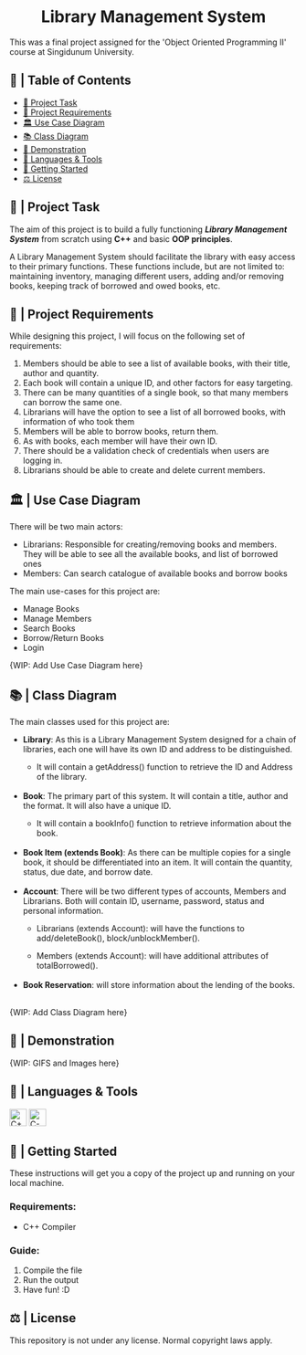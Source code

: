 <h1 align="center">Library Management System</h1>

<p>This was a final project assigned for the 'Object Oriented Programming II' course at Singidunum University.</p>

## 📝 | Table of Contents
- [🧐 Project Task <a name="project_task"></a>](#--project-task-)
- [📏 Project Requirements  <a name="requirements"></a>](#--requirements-)
- [🏛️ Use Case Diagram <a name="use-case"></a>](#--use-case-)
- [📚 Class Diagram <a name="class-case"></a>](#--class-case-)
- [📸 Demonstration <a name="demo"></a>](#--demonstration-)
- [🧰 Languages & Tools <a name="languages_&_tools"></a>](#--languages--tools-)
- [🏁 Getting Started <a name="getting_started"></a>](#--getting-started-)
- [⚖ License <a name="license"></a>](#--license-)


## 🧐 | Project Task <a name="project_task"></a>

The aim of this project is to build a fully functioning <i><strong>Library Management System</strong></i> from scratch using **C++** and basic **OOP principles**.

<p>A Library Management System should facilitate the library with easy access to their primary functions. These functions include, but are not limited to: maintaining inventory, managing different users, adding and/or removing books, keeping track of borrowed and owed books, etc.</p>


## 📏 | Project Requirements  <a name="requirements"></a>

<p>While designing this project, I will focus on the following set of requirements:</p>
<ol>
    <li>Members should be able to see a list of available books, with their title, author and quantity.</li>
    <li>Each book will contain a unique ID, and other factors for easy targeting.</li>
    <li>There can be many quantities of a single book, so that many members can borrow the same one.</li>
    <li>Librarians will have the option to see a list of all borrowed books, with information of who took them</li>
    <li>Members will be able to borrow books, return them.</li>
    <li>As with books, each member will have their own ID.</li>
    <li>There should be a validation check of credentials when users are logging in.</li>
    <li>Librarians should be able to create and delete current members.</li>
</ol>

## 🏛️ | Use Case Diagram <a name="use-case"></a>

There will be two main actors:
<ul>
    <li>Librarians: Responsible for creating/removing books and members. They will be able to see all the available books, and list of borrowed ones</li>
    <li>Members: Can search catalogue of available books and borrow books</li>
</ul>

The main use-cases for this project are:
<ul>
    <li>Manage Books</li>
    <li>Manage Members</li>
    <li>Search Books</li>
    <li>Borrow/Return Books</li>
    <li>Login</li>
</ul>

{WIP: Add Use Case Diagram here}

## 📚 | Class Diagram <a name="class-case"></a>

<p>The main classes used for this project are:</p>
<ul>
<li><strong>Library</strong>: As this is a Library Management System designed for a chain of libraries, each one will have its own ID and address to be distinguished.</li>
    <ul><li>It will contain a getAddress() function to retrieve the ID and Address of the library.</li></ul><br>
<li><strong>Book</strong>: The primary part of this system. It will contain a title, author and the format. It will also have a unique ID. </li>
    <ul><li>It will contain a bookInfo() function to retrieve information about the book.</li></ul><br>
<li><strong>Book Item (extends Book)</strong>: As there can be multiple copies for a single book, it should be differentiated into an item. It will contain the quantity, status, due date, and borrow date. </li><br>
<li><strong>Account</strong>: There will be two different types of accounts, Members and Librarians. Both will contain ID, username, password, status and personal information.</li>
<ul><li>Librarians (extends Account): will have the functions to add/deleteBook(), block/unblockMember().</li></ul>
<ul><li>Members (extends Account): will have additional attributes of totalBorrowed().</li></ul><br>
<li><strong>Book Reservation</strong>: will store information about the lending of the books.</li><br>
</ul>

{WIP: Add Class Diagram here}

## 📸 | Demonstration <a name="demo"></a>

{WIP: GIFS and Images here}


## 🧰 | Languages & Tools <a name="languages_&_tools"></a>
<p><img src="https://img.icons8.com/color/344/c-plus-plus-logo.png" width=30 alt="C++">
<a href="https://www.jetbrains.com/clion/"><img src="https://static.cdnlogo.com/logos/c/21/clion.svg" width=30 alt="C-Lion"></a></p>

## 🏁 | Getting Started <a name="getting_started"></a>
These instructions will get you a copy of the project up and running on your local machine.

**<h3>Requirements:</h3>**
<ul>
<li>C++ Compiler</li>
</ul>

**<h3>Guide:</h3>**
<ol>
<li>Compile the file</li>
<li>Run the output</li>
<li>Have fun! :D</li>
</ol>

## ⚖ | License <a name="license"></a>
This repository is not under any license. Normal copyright laws apply.
